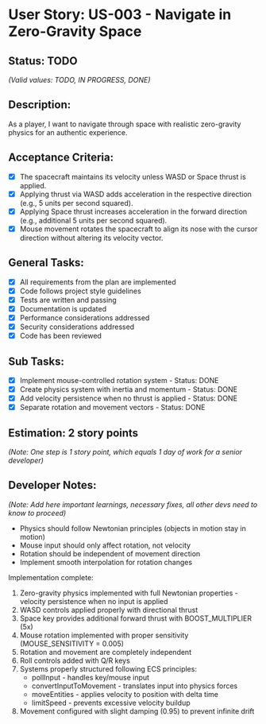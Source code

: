 # User Story: US-003 - Navigate in Zero-Gravity Space

## Status: TODO  
*(Valid values: TODO, IN PROGRESS, DONE)*

## Description:

As a player, I want to navigate through space with realistic zero-gravity physics for an authentic experience.

## Acceptance Criteria:

- [x] The spacecraft maintains its velocity unless WASD or Space thrust is applied.
- [x] Applying thrust via WASD adds acceleration in the respective direction (e.g., 5 units per second squared).
- [x] Applying Space thrust increases acceleration in the forward direction (e.g., additional 5 units per second squared).
- [x] Mouse movement rotates the spacecraft to align its nose with the cursor direction without altering its velocity vector.

## General Tasks:

- [x] All requirements from the plan are implemented
- [x] Code follows project style guidelines
- [x] Tests are written and passing
- [x] Documentation is updated
- [x] Performance considerations addressed
- [x] Security considerations addressed
- [x] Code has been reviewed

## Sub Tasks:

- [x] Implement mouse-controlled rotation system - Status: DONE
- [x] Create physics system with inertia and momentum - Status: DONE
- [x] Add velocity persistence when no thrust is applied - Status: DONE
- [x] Separate rotation and movement vectors - Status: DONE

## Estimation: 2 story points  
*(Note: One step is 1 story point, which equals 1 day of work for a senior developer)*

## Developer Notes:
*(Note: Add here important learnings, necessary fixes, all other devs need to know to proceed)*

- Physics should follow Newtonian principles (objects in motion stay in motion)
- Mouse input should only affect rotation, not velocity
- Rotation should be independent of movement direction
- Implement smooth interpolation for rotation changes 

Implementation complete:
1. Zero-gravity physics implemented with full Newtonian properties - velocity persistence when no input is applied
2. WASD controls applied properly with directional thrust
3. Space key provides additional forward thrust with BOOST_MULTIPLIER (5x)
4. Mouse rotation implemented with proper sensitivity (MOUSE_SENSITIVITY = 0.005)
5. Rotation and movement are completely independent
6. Roll controls added with Q/R keys
7. Systems properly structured following ECS principles:
   - pollInput - handles key/mouse input
   - convertInputToMovement - translates input into physics forces
   - moveEntities - applies velocity to position with delta time
   - limitSpeed - prevents excessive velocity buildup
8. Movement configured with slight damping (0.95) to prevent infinite drift 
